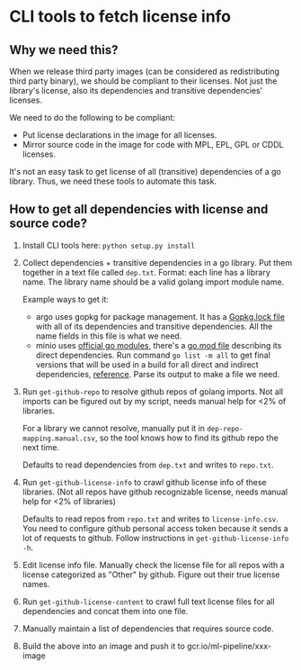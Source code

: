 # CLI tools to fetch license info

## Why we need this?

When we release third party images (can be considered as redistributing third
party binary), we should be compliant to their licenses. Not just the library's
license, also its dependencies and transitive dependencies' licenses.

We need to do the following to be compliant:
* Put license declarations in the image for all licenses.
* Mirror source code in the image for code with MPL, EPL, GPL or CDDL licenses.

It's not an easy task to get license of all (transitive) dependencies of a go
library. Thus, we need these tools to automate this task.

## How to get all dependencies with license and source code?

1. Install CLI tools here: `python setup.py install`
1. Collect dependencies + transitive dependencies in a go library. Put them together in a text file called `dep.txt`. Format: each line has a library name. The library name should be a valid golang import module name.

    Example ways to get it:
    * argo uses gopkg for package management. It has a [Gopkg.lock file](https://github.com/argoproj/argo/blob/master/Gopkg.lock)
    with all of its dependencies and transitive dependencies. All the name fields in this file is what we need.
    * minio uses [official go modules](https://blog.golang.org/using-go-modules), there's a [go.mod file](https://github.com/minio/minio/blob/master/go.mod) describing its direct dependencies. Run command `go list -m all` to get final versions that will be used in a build for all direct and indirect dependencies, [reference](https://github.com/golang/go/wiki/Modules#daily-workflow). Parse its output to make a file we need.

1. Run `get-github-repo` to resolve github repos of golang imports. Not all
imports can be figured out by my script, needs manual help for <2% of libraries.

    For a library we cannot resolve, manually put it in `dep-repo-mapping.manual.csv`, so the tool knows how to find its github repo the next time.

    Defaults to read dependencies from `dep.txt` and writes to `repo.txt`.
1. Run `get-github-license-info` to crawl github license info of these libraries. (Not all repos have github recognizable license, needs manual help for <2% of libraries)

    Defaults to read repos from `repo.txt` and writes to `license-info.csv`. You
    need to configure github personal access token because it sends a lot of
    requests to github. Follow instructions in `get-github-license-info -h`.
1. Edit license info file. Manually check the license file for all repos with a license categorized as "Other" by github. Figure out their true license names.
1. Run `get-github-license-content` to crawl full text license files for all dependencies and concat them into one file.
1. Manually maintain a list of dependencies that requires source code.
1. Build the above into an image and push it to gcr.io/ml-pipeline/xxx-image
